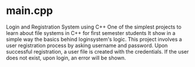 # main.cpp
Login and Registration System using C++
One of the simplest projects to learn about file systems in C++ for first semester students
It show in a simple way the basics behind loginsystem's logic.
This project involves a user registration process by asking username and password.
Upon successful registration, a user file is created with the credentials. If the user does not exist, upon login, an error will be shown.
